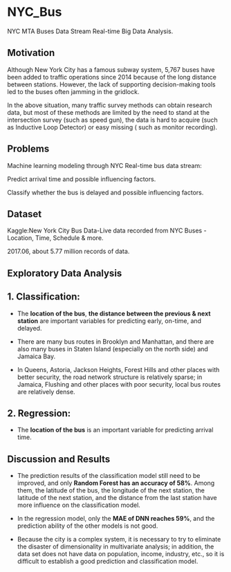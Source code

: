 # NYC_Bus
NYC MTA Buses Data Stream Real-time Big Data Analysis.

## Motivation

Although New York City has a famous subway system, 5,767 buses have been added to traffic operations since 2014 because of the long distance between stations. However, the lack of supporting decision-making tools led to the buses often jamming in the gridlock.

In the above situation, many traffic survey methods can obtain research data, but most of these methods are limited by the need to stand at the intersection survey (such as speed gun), the data is hard to acquire (such as Inductive Loop Detector) or easy missing ( such as monitor recording).


## Problems

Machine learning modeling through NYC Real-time bus data stream:

Predict arrival time and possible influencing factors.

Classify whether the bus is delayed and possible influencing factors.

## Dataset
Kaggle:New York City Bus Data-Live data recorded from NYC Buses - Location, Time, Schedule & more.

2017.06, about 5.77 million records of data.

## Exploratory Data Analysis


## 1. Classification: 

- The **location of the bus**, **the distance between the previous & next station** are important variables for predicting early, on-time, and delayed.

- There are many bus routes in Brooklyn and Manhattan, and there are also many buses in Staten Island (especially on the north side) and Jamaica Bay.

- In Queens, Astoria, Jackson Heights, Forest Hills and other places with better security, the road network structure is relatively sparse; in Jamaica, Flushing and other places with poor security, local bus routes are relatively dense.

## 2. Regression: 

- The **location of the bus** is an important variable for predicting arrival time.

## Discussion and Results

- The prediction results of the classification model still need to be improved, and only **Random Forest has an accuracy of 58%**. Among them, the latitude of the bus, the longitude of the next station, the latitude of the next station, and the distance from the last station have more influence on the classification model.

- In the regression model, only the **MAE of DNN reaches 59%**, and the prediction ability of the other models is not good.

- Because the city is a complex system, it is necessary to try to eliminate the disaster of dimensionality in multivariate analysis; in addition, the data set does not have data on population, income, industry, etc., so it is difficult to establish a good prediction and classification model.
